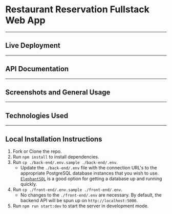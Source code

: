 # Restaurant Reservation Fullstack Web App
<hr/>

## Live Deployment

<hr/>

## API Documentation

<hr/>

## Screenshots and General Usage

<hr/>

## Technologies Used

<hr/>


## Local Installation Instructions
1. Fork or Clone the repo.
1. Run `npm install` to install dependencies.
1. Run `cp ./back-end/.env.sample ./back-end/.env`.
   * Update the `./back-end/.env` file with the connection URL's to the appropriate PostgreSQL database instances that you wish to use. [`ElephantSQL`](https://www.elephantsql.com/) is a good option for getting a database up and running quickly.
1. Run `cp ./front-end/.env.sample ./front-end/.env`.
   * No changes to the `./front-end/.env` are necessary. By default, the backend API will be spun up on `http://localhost:5000`.
1. Run `npm run start:dev` to start the server in development mode.
